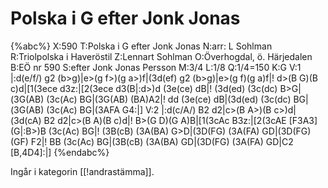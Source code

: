 # Polska i G efter Jonk Jonas

{%abc%}
X:590
T:Polska i G efter Jonk Jonas
N:arr: L Sohlman
R:Triolpolska i Haveröstil
Z:Lennart Sohlman
O:Överhogdal, ö. Härjedalen
B:EÖ nr 590 
S:efter Jonk Jonas Persson
M:3/4
L:1/8
Q:1/4=150
K:G
V:1
|:d(e/f/) g2 (b>g)|e>(g f>)(g a>)f|(3d(ef) g2 (b>g)|e>(g f)(g a)f|!
d>(B G)(B c)d|[1(3ece d3z:|[2(3ece d3(B|:d>)d (3e(ce) dB|!
(3d(ed) (3c(dc) B>G|(3G(AB) (3c(Ac) BG|(3G(AB) (BA)A2|!
dd (3e(ce) dB|(3d(ed) (3c(dc) BG|(3G(AB) (3c(Ac) BG|(3AFA G4:|]
V:2
|:d(c/A/) B2 d2|c>(B A>)(B c>)d|(3d(cA) B2 d2|c>(B A)(B c)d|!
B>(G D)(G A)B|[1(3cAc B3z:|[2(3cAE [F3A3] (G|:B>)B (3c(Ac) BG|!
(3B(cB) (3A(BA) G>D|(3D(FG) (3A(FA) GD|(3D(FG) (GF) F2|!
BB (3c(Ac) BG|(3B(cB) (3A(BA) GD|(3D(FG) (3A(FA) GD|C2 [B,4D4]:|]
{%endabc%}

Ingår i kategorin [[!andrastämma]].
